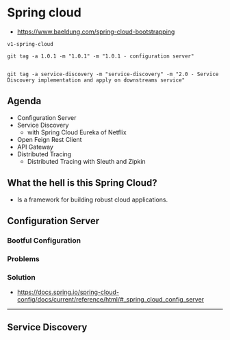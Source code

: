 # Spring cloud

- https://www.baeldung.com/spring-cloud-bootstrapping

```
v1-spring-cloud

git tag -a 1.0.1 -m "1.0.1" -m "1.0.1 - configuration server"


git tag -a service-discovery -m "service-discovery" -m "2.0 - Service Discovery implementation and apply on downstreams service"

```

## Agenda

- Configuration Server
- Service Discovery
  - with Spring Cloud Eureka of Netflix
- Open Feign Rest Client
- API Gateway
- Distributed Tracing
  - Distributed Tracing with Sleuth and Zipkin


## What the hell is this Spring Cloud?

- Is a framework for building robust cloud applications.


## Configuration Server

### Bootful Configuration


### Problems

### Solution

- https://docs.spring.io/spring-cloud-config/docs/current/reference/html/#_spring_cloud_config_server

---

## Service Discovery
